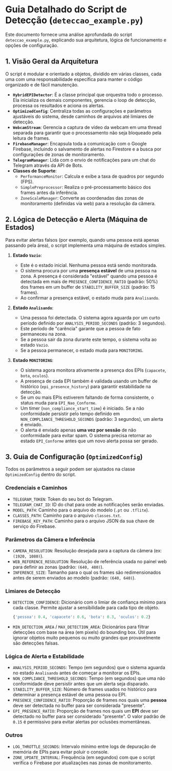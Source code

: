 # Guia Detalhado do Script de Detecção (`deteccao_example.py`)

Este documento fornece uma análise aprofundada do script `deteccao_example.py`, explicando sua arquitetura, lógica de funcionamento e opções de configuração.

## 1. Visão Geral da Arquitetura

O script é modular e orientado a objetos, dividido em várias classes, cada uma com uma responsabilidade específica para manter o código organizado e de fácil manutenção.

- **`HybridEPIDetector`**: É a classe principal que orquestra todo o processo. Ela inicializa os demais componentes, gerencia o loop de detecção, processa os resultados e aciona os alertas.
- **`OptimizedConfig`**: Centraliza todas as configurações e parâmetros ajustáveis do sistema, desde caminhos de arquivos até limiares de detecção.
- **`WebcamStream`**: Gerencia a captura de vídeo da webcam em uma thread separada para garantir que o processamento não seja bloqueado pela leitura de frames.
- **`FirebaseManager`**: Encapsula toda a comunicação com o Google Firebase, incluindo o salvamento de alertas no Firestore e a busca por configurações de zonas de monitoramento.
- **`TelegramManager`**: Lida com o envio de notificações para um chat do Telegram através da API de Bots.
- **Classes de Suporte**:
  - `PerformanceMonitor`: Calcula e exibe a taxa de quadros por segundo (FPS).
  - `SimplePreprocessor`: Realiza o pré-processamento básico dos frames antes da inferência.
  - `ZoneScaleManager`: Converte as coordenadas das zonas de monitoramento (definidas via web) para a resolução da câmera.

## 2. Lógica de Detecção e Alerta (Máquina de Estados)

Para evitar alertas falsos (por exemplo, quando uma pessoa está apenas passando pela área), o script implementa uma máquina de estados simples.

1.  **Estado `Vazio`**:
    - Este é o estado inicial. Nenhuma pessoa está sendo monitorada.
    - O sistema procura por uma **presença estável** de uma pessoa na zona. A presença é considerada "estável" quando uma pessoa é detectada em mais de `PRESENCE_CONFIDENCE_RATIO` (padrão: 50%) dos frames em um buffer de `STABILITY_BUFFER_SIZE` (padrão: 15 frames).
    - Ao confirmar a presença estável, o estado muda para `Analisando`.

2.  **Estado `Analisando`**:
    - Uma pessoa foi detectada. O sistema agora aguarda por um curto período definido por `ANALYSIS_PERIOD_SECONDS` (padrão: 3 segundos).
    - Este período de "carência" garante que a pessoa de fato permaneceu na zona.
    - Se a pessoa sair da zona durante este tempo, o sistema volta ao estado `Vazio`.
    - Se a pessoa permanecer, o estado muda para `MONITORING`.

3.  **Estado `MONITORING`**:
    - O sistema agora monitora ativamente a presença dos EPIs (`capacete`, `bota`, `oculos`).
    - A presença de cada EPI também é validada usando um buffer de histórico (`epi_presence_history`) para garantir estabilidade na detecção.
    - Se um ou mais EPIs estiverem faltando de forma consistente, o status muda para `EPI_Nao_Conforme`.
    - Um timer (`non_compliance_start_time`) é iniciado. Se a não conformidade persistir pelo tempo definido em `NON_COMPLIANCE_THRESHOLD_SECONDS` (padrão: 3 segundos), um alerta é enviado.
    - O alerta é enviado apenas **uma vez por sessão** de não conformidade para evitar spam. O sistema precisa retornar ao estado `EPI_Conforme` antes que um novo alerta possa ser gerado.

## 3. Guia de Configuração (`OptimizedConfig`)

Todos os parâmetros a seguir podem ser ajustados na classe `OptimizedConfig` dentro do script.

### Credenciais e Caminhos
- `TELEGRAM_TOKEN`: Token do seu bot do Telegram.
- `TELEGRAM_CHAT_ID`: ID do chat para onde as notificações serão enviadas.
- `MODEL_PATH`: Caminho para o arquivo do modelo (`.pt` ou `.tflite`).
- `CLASSES_PATH`: Caminho para o arquivo `classes.txt`.
- `FIREBASE_KEY_PATH`: Caminho para o arquivo JSON da sua chave de serviço do Firebase.

### Parâmetros da Câmera e Inferência
- `CAMERA_RESOLUTION`: Resolução desejada para a captura da câmera (ex: `(1920, 1080)`).
- `WEB_REFERENCE_RESOLUTION`: Resolução de referência usada no painel web para definir as zonas (padrão: `(640, 480)`).
- `INFERENCE_SIZE`: Tamanho para o qual os frames são redimensionados antes de serem enviados ao modelo (padrão: `(640, 640)`).

### Limiares de Detecção
- `DETECTION_CONFIDENCE`: Dicionário com o limiar de confiança mínimo para cada classe. Permite ajustar a sensibilidade para cada tipo de objeto.
  ```python
  {'pessoa': 0.4, 'capacete': 0.6, 'bota': 0.3, 'oculos': 0.2}
  ```
- `MIN_DETECTION_AREA` / `MAX_DETECTION_AREA`: Dicionários para filtrar detecções com base na área (em pixels) do bounding box. Útil para ignorar objetos muito pequenos ou muito grandes que provavelmente são detecções falsas.

### Lógica de Alerta e Estabilidade
- `ANALYSIS_PERIOD_SECONDS`: Tempo (em segundos) que o sistema aguarda no estado `Analisando` antes de começar a monitorar os EPIs.
- `NON_COMPLIANCE_THRESHOLD_SECONDS`: Tempo (em segundos) que uma não conformidade deve persistir antes que um alerta seja disparado.
- `STABILITY_BUFFER_SIZE`: Número de frames usados no histórico para determinar a presença estável de uma pessoa ou EPI.
- `PRESENCE_CONFIDENCE_RATIO`: Proporção de frames nos quais uma **pessoa** deve ser detectada no buffer para ser considerada "presente".
- `EPI_PRESENCE_RATIO`: Proporção de frames nos quais um **EPI** deve ser detectado no buffer para ser considerado "presente". O valor padrão de `0.15` é permissivo para evitar alertas por oclusões momentâneas.

### Outros
- `LOG_THROTTLE_SECONDS`: Intervalo mínimo entre logs de depuração de memória de EPIs para evitar poluir o console.
- `ZONE_UPDATE_INTERVAL`: Frequência (em segundos) com que o script verifica o Firebase por atualizações nas zonas de monitoramento.
